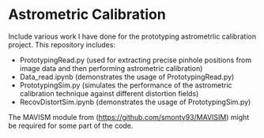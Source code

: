 # Astrometric Calibration
Include various work I have done for the prototyping astrometrlic calibration project. This repository includes:

- PrototypingRead.py (used for extracting precise pinhole positions from image data and then performing astrometric calibration)
- Data_read.ipynb (demonstrates the usage of PrototypingRead.py)
- PrototypingSim.py (simulates the performance of the astrometric calibration technique against different distortion fields)
- RecovDistortSim.ipynb (demonstrates the usage of PrototypingSim.py)

The MAVISM module from (https://github.com/smonty93/MAVISIM) might be required for some part of the code.
